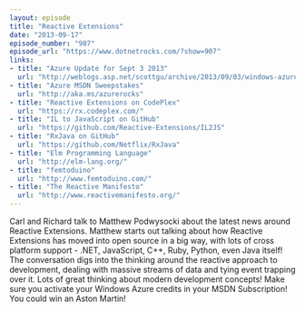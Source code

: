 ```yaml
---
layout: episode
title: "Reactive Extensions"
date: "2013-09-17"
episode_number: "907"
episode_url: "https://www.dotnetrocks.com/?show=907"
links:
- title: "Azure Update for Sept 3 2013"
  url: "http://weblogs.asp.net/scottgu/archive/2013/09/03/windows-azure-new-distributed-dedicated-high-performance-cache-service-more-cool-improvements.aspx"
- title: "Azure MSDN Sweepstakes"
  url: "http://aka.ms/azurerocks"
- title: "Reactive Extensions on CodePlex"
  url: "https://rx.codeplex.com/"
- title: "IL to JavaScript on GitHub"
  url: "https://github.com/Reactive-Extensions/IL2JS"
- title: "RxJava on GitHub"
  url: "https://github.com/Netflix/RxJava"
- title: "Elm Programming Language"
  url: "http://elm-lang.org/"
- title: "femtoduino"
  url: "http://www.femtoduino.com/"
- title: "The Reactive Manifesto"
  url: "http://www.reactivemanifesto.org/"
---
```


Carl and Richard talk to Matthew Podwysocki about the latest news around Reactive Extensions. Matthew starts out talking about how Reactive Extensions has moved into open source in a big way, with lots of cross platform support - .NET, JavaScript, C++, Ruby, Python, even Java itself! The conversation digs into the thinking around the reactive approach to development, dealing with massive streams of data and tying event trapping over it. Lots of great thinking about modern development concepts! Make sure you activate your Windows Azure credits in your MSDN Subscription! You could win an Aston Martin!
